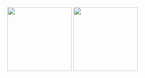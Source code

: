 <img src="https://github-readme-stats.vercel.app/api?username=paulguo&show_icons=true" height="150" />
<img src="https://github-readme-stats.vercel.app/api/top-langs/?username=paulguo&layout=compact" height="150" />
